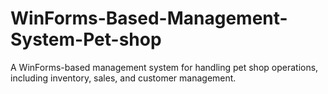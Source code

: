 # WinForms-Based-Management-System-Pet-shop
A WinForms-based management system for handling pet shop operations, including inventory, sales, and customer management.
